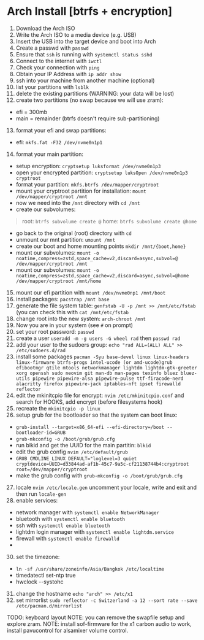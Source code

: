 # Arch Install [btrfs + encryption]

1. Download the Arch ISO
2. Write the Arch ISO to a media device (e.g. USB)
3. Insert the USB into the target device and boot into Arch
4. Create a passwd with `passwd`
5. Ensure that `ssh` is running with `systemctl status sshd`
6. Connect to the internet with `iwctl`
7. Check your connection with `ping`
8. Obtain your IP Address with `ip addr show`
9. ssh into your machine from another machine (optional)
10. list your partitions with `lsblk`
11. delete the existing partitions (WARNING: your data will be lost)
12. create two partitions (no swap because we will use zram):
- efi = 300mb
- main = remainder (btrfs doesn't require sub-partitioning)
13. format your efi and swap partitions:
- efi: `mkfs.fat -F32 /dev/nvme0n1p1`
14. format your main partition:
- setup encryption: `cryptsetup luksformat /dev/nvme0n1p3`
- open your encrypted partition: `cryptsetup luksOpen /dev/nvme0n1p3 cryptroot`
- format your partition: `mkfs.btrfs /dev/mapper/cryptroot`
- mount your cryptroot partition for installation: `mount /dev/mapper/cryptroot /mnt`
- now we need into the `/mnt` directory with `cd /mnt`
- create our subvolumes:
> root: `btrfs subvolume create @`
> home: `btrfs subvolume create @home`
- go back to the original (root) directory with `cd`
- unmount our mnt partition: `umount /mnt`
- create our boot and home mounting points `mkdir /mnt/{boot,home}`
- mount our subvolumes: `mount -o noatime,compress=zstd,space_cache=v2,discard=async,subvol=@ /dev/mapper/cryptroot /mnt`
- mount our subvolumes: `mount -o noatime,compress=zstd,space_cache=v2,discard=async,subvol=@home /dev/mapper/cryptroot /mnt/home`
15. mount our efi partition with `mount /dev/nvme0np1 /mnt/boot`
16. install packages: `pacstrap /mnt base`
17. generate the file system table: `genfstab -U -p /mnt >> /mnt/etc/fstab` (you can check this with `cat /mnt/etc/fstab`
18. change root into the new system: `arch-chroot /mnt`
19. Now you are in your system (see `#` on prompt)
20. set your root password: `passwd`
21. create a user `useradd -m -g users -G wheel rad` then `passwd rad`
22. add your user to the sudoers group: `echo "rad ALL=(ALL) ALL" >> /etc/sudoers.d/rad`
23. install some packages `pacman -Syu base-devel linux linux-headers linux-firmware btrfs-progs intel-ucode (or amd-ucode)grub efibootmgr qtile mtools networkmanager lightdm lightdm-gtk-greeter xorg openssh sudo neovim git man-db man-pages texinfo bluez bluez-utils pipewire pipewire-alsa pipewire-pulse ttf-firacode-nerd alacritty firefox pipewire-jack iptables-nft ipset firewalld reflector `
24. edit the mkinitcpio file for encrypt: `nvim /etc/mkinitcpio.conf` and search for HOOKS, add encrypt (before filesystems hook)
25. recreate the `mkinitcpio -p linux`
26. setup grub for the bootloader so that the system can boot linux:
- `grub-install --target=x86_64-efi --efi-directory=/boot --bootloader-id=GRUB`
- `grub-mkconfig -o /boot/grub/grub.cfg`
- run blkid and get the UUID for the main partitin: `blkid`
- edit the grub config `nvim /etc/default/grub`
- `GRUB_CMDLINE_LINUX_DEFAULT="loglevel=3 quiet cryptdevice=UUID=d33844ad-af1b-45c7-9a5c-cf21138744b4:cryptroot root=/dev/mapper/cryptroot`
- make the grub config with `grub-mkconfig -o /boot/grub/grub.cfg`
27. locale `nvim /etc/locale.gen` uncomment your locale, write and exit and then run `locale-gen`
28. enable services:
- network manager with `systemctl enable NetworkManager`
- bluetooth with `systemctl enable bluetooth`
- ssh with `systemctl enable bluetooth`
- lightdm login manager with `systemctl enable lightdm.service`
- firewall with `systemctl enable firewalld`
- 
30. set the timezone:
- `ln -sf /usr/share/zoneinfo/Asia/Bangkok /etc/localtime`
- timedatectl set-ntp true
- hwclock --systohc
31. change the hostname `echo "arch" >> /etc/x1`
32. set mirrorlist `sudo reflector -c Switzerland -a 12 --sort rate --save /etc/pacman.d/mirrorlist`

TODO:  keyboard layout
NOTE: you can remove the swapfile setup and explore zram.
NOTE: install sof-firmware for the x1 carbon audio to work, install pavucontrol for alsamixer volume control. 
